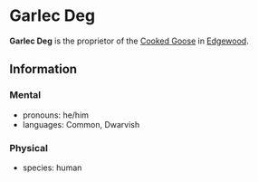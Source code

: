 # Garlec Deg

**Garlec Deg** is the proprietor of the [Cooked Goose](../edgewood/cooked-goose.md) in [Edgewood](../edgewood/edgewood.md).

## Information

### Mental

- pronouns: he/him
- languages: Common, Dwarvish

### Physical

- species: human
